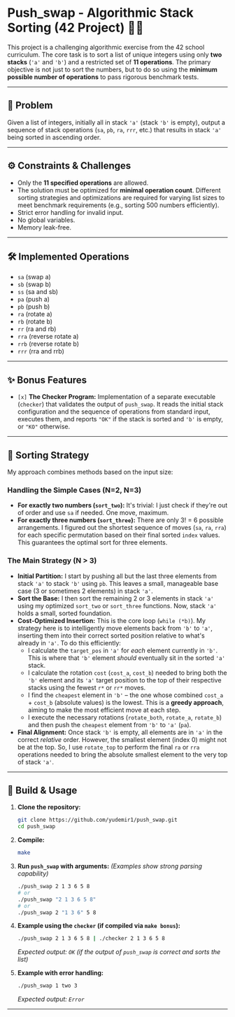 # Push_swap - Algorithmic Stack Sorting (42 Project) 🔄🔢

This project is a challenging algorithmic exercise from the 42 school curriculum. The core task is to sort a list of unique integers using only **two stacks** (`'a'` and `'b'`) and a restricted set of **11 operations**. The primary objective is not just to sort the numbers, but to do so using the **minimum possible number of operations** to pass rigorous benchmark tests.

---

## 🎯 Problem

Given a list of integers, initially all in stack `'a'` (stack `'b'` is empty), output a sequence of stack operations (`sa`, `pb`, `ra`, `rrr`, etc.) that results in stack `'a'` being sorted in ascending order.

---

## ⚙️ Constraints & Challenges

*   Only the **11 specified operations** are allowed.
*   The solution must be optimized for **minimal operation count**. Different sorting strategies and optimizations are required for varying list sizes to meet benchmark requirements (e.g., sorting 500 numbers efficiently).
*   Strict error handling for invalid input.
*   No global variables.
*   Memory leak-free.

---

## 🛠️ Implemented Operations

*   `sa` (swap a)
*   `sb` (swap b)
*   `ss` (sa and sb)
*   `pa` (push a)
*   `pb` (push b)
*   `ra` (rotate a)
*   `rb` (rotate b)
*   `rr` (ra and rb)
*   `rra` (reverse rotate a)
*   `rrb` (reverse rotate b)
*   `rrr` (rra and rrb)

---

## ✨ Bonus Features

*   `[x]` **The Checker Program:** Implementation of a separate executable (`checker`) that validates the output of `push_swap`. It reads the initial stack configuration and the sequence of operations from standard input, executes them, and reports `"OK"` if the stack is sorted and `'b'` is empty, or `"KO"` otherwise.

---

## 🧠 Sorting Strategy

My approach combines methods based on the input size:

### Handling the Simple Cases (N=2, N=3)

*   **For exactly two numbers (`sort_two`):** It's trivial: I just check if they're out of order and use `sa` if needed. One move, maximum.
*   **For exactly three numbers (`sort_three`):** There are only 3! = 6 possible arrangements. I figured out the shortest sequence of moves (`sa`, `ra`, `rra`) for each specific permutation based on their final sorted `index` values. This guarantees the optimal sort for three elements.

### The Main Strategy (N > 3)

*   **Initial Partition:** I start by pushing all but the last three elements from stack `'a'` to stack `'b'` using `pb`. This leaves a small, manageable base case (3 or sometimes 2 elements) in stack `'a'`.
*   **Sort the Base:** I then sort the remaining 2 or 3 elements in stack `'a'` using my optimized `sort_two` or `sort_three` functions. Now, stack `'a'` holds a small, sorted foundation.
*   **Cost-Optimized Insertion:** This is the core loop (`while (*b)`). My strategy here is to intelligently move elements back from `'b'` to `'a'`, inserting them into their correct sorted position relative to what's already in `'a'`. To do this efficiently:
    *   I calculate the `target_pos` in `'a'` for *each* element currently in `'b'`. This is where that `'b'` element *should* eventually sit in the sorted `'a'` stack.
    *   I calculate the rotation `cost` (`cost_a`, `cost_b`) needed to bring both the `'b'` element and its `'a'` target position to the top of their respective stacks using the fewest `r*` or `rr*` moves.
    *   I find the `cheapest` element in `'b'` – the one whose combined `cost_a` + `cost_b` (absolute values) is the lowest. This is a **greedy approach**, aiming to make the most efficient move at each step.
    *   I execute the necessary rotations (`rotate_both`, `rotate_a`, `rotate_b`) and then push the `cheapest` element from `'b'` to `'a'` (`pa`).
*   **Final Alignment:** Once stack `'b'` is empty, all elements are in `'a'` in the correct *relative* order. However, the smallest element (index 0) might not be at the top. So, I use `rotate_top` to perform the final `ra` or `rra` operations needed to bring the absolute smallest element to the very top of stack `'a'`.

---

## 🚀 Build & Usage

1.  **Clone the repository:**
    ```bash
    git clone https://github.com/yudemir1/push_swap.git
    cd push_swap
    ```

2.  **Compile:**
    ```bash
    make
    ```

3.  **Run `push_swap` with arguments:**
    *(Examples show strong parsing capability)*
    ```bash
    ./push_swap 2 1 3 6 5 8
    # or
    ./push_swap "2 1 3 6 5 8"
    # or
    ./push_swap 2 "1 3 6" 5 8
    ```

4.  **Example using the `checker` (if compiled via `make bonus`):**
    ```bash
    ./push_swap 2 1 3 6 5 8 | ./checker 2 1 3 6 5 8
    ```
    *Expected output: `OK` (if the output of `push_swap` is correct and sorts the list)*

5.  **Example with error handling:**
    ```bash
    ./push_swap 1 two 3
    ```
    *Expected output: `Error`*

---
